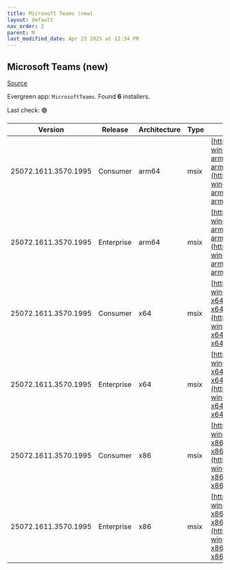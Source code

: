 ```yaml
---
title: Microsoft Teams (new)
layout: default
nav_order: 2
parent: M
last_modified_date: Apr 23 2025 at 12:34 PM
---
```


## Microsoft Teams (new)

[Source](https://www.microsoft.com/teams)

Evergreen app: `MicrosoftTeams`. Found **6** installers.

Last check: 🟢

| Version              | Release    | Architecture | Type | URI                                                                                                                                                                                                                                  |
| -------------------- | ---------- | ------------ | ---- | ------------------------------------------------------------------------------------------------------------------------------------------------------------------------------------------------------------------------------------ |
| 25072.1611.3570.1995 | Consumer   | arm64        | msix | [https://installer.teams.static.microsoft/production-windows-arm64/25072.1611.3570.1995/MicrosoftTeams-arm64.msix](https://installer.teams.static.microsoft/production-windows-arm64/25072.1611.3570.1995/MicrosoftTeams-arm64.msix) |
| 25072.1611.3570.1995 | Enterprise | arm64        | msix | [https://installer.teams.static.microsoft/production-windows-arm64/25072.1611.3570.1995/MSTeams-arm64.msix](https://installer.teams.static.microsoft/production-windows-arm64/25072.1611.3570.1995/MSTeams-arm64.msix)               |
| 25072.1611.3570.1995 | Consumer   | x64          | msix | [https://installer.teams.static.microsoft/production-windows-x64/25072.1611.3570.1995/MicrosoftTeams-x64.msix](https://installer.teams.static.microsoft/production-windows-x64/25072.1611.3570.1995/MicrosoftTeams-x64.msix)         |
| 25072.1611.3570.1995 | Enterprise | x64          | msix | [https://installer.teams.static.microsoft/production-windows-x64/25072.1611.3570.1995/MSTeams-x64.msix](https://installer.teams.static.microsoft/production-windows-x64/25072.1611.3570.1995/MSTeams-x64.msix)                       |
| 25072.1611.3570.1995 | Consumer   | x86          | msix | [https://installer.teams.static.microsoft/production-windows-x86/25072.1611.3570.1995/MicrosoftTeams-x86.msix](https://installer.teams.static.microsoft/production-windows-x86/25072.1611.3570.1995/MicrosoftTeams-x86.msix)         |
| 25072.1611.3570.1995 | Enterprise | x86          | msix | [https://installer.teams.static.microsoft/production-windows-x86/25072.1611.3570.1995/MSTeams-x86.msix](https://installer.teams.static.microsoft/production-windows-x86/25072.1611.3570.1995/MSTeams-x86.msix)                       |
